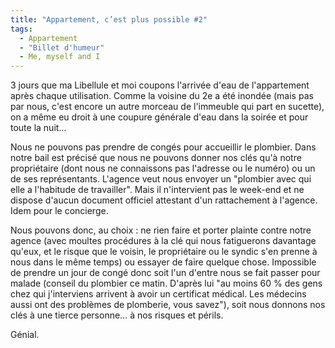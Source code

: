 ```yaml
---
title: "Appartement, c’est plus possible #2"
tags:
  - Appartement
  - "Billet d'humeur"
  - Me, myself and I
---
```


3 jours que ma Libellule et moi coupons l'arrivée d'eau de l'appartement après chaque utilisation. Comme la voisine du 2e a été inondée (mais pas par nous, c'est encore un autre morceau de l'immeuble qui part en sucette), on a même eu droit à une coupure générale d'eau dans la soirée et pour toute la nuit…

Nous ne pouvons pas prendre de congés pour accueillir le plombier. Dans notre bail est précisé que nous ne pouvons donner nos clés qu'à notre propriétaire (dont nous ne connaissons pas l'adresse ou le numéro) ou un de ses représentants. L'agence veut nous envoyer un "plombier avec qui elle a l'habitude de travailler". Mais il n'intervient pas le week-end et ne dispose d'aucun document officiel attestant d'un rattachement à l'agence. Idem pour le concierge.

Nous pouvons donc, au choix&nbsp;: ne rien faire et porter plainte contre notre agence (avec moultes procédures à la clé qui nous fatiguerons davantage qu'eux, et le risque que le voisin, le propriétaire ou le syndic s'en prenne à nous dans le même temps) ou essayer de faire quelque chose. Impossible de prendre un jour de congé donc soit l'un d'entre nous se fait passer pour malade (conseil du plombier ce matin. D'après lui "au moins 60 % des gens chez qui j'interviens arrivent à avoir un certificat médical. Les médecins aussi ont des problèmes de plomberie, vous savez"), soit nous donnons nos clés à une tierce personne… à nos risques et périls.

Génial.